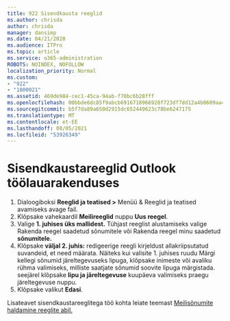 ```yaml
---
title: 922 Sisendkausta reeglid
ms.author: chrisda
author: chrisda
manager: dansimp
ms.date: 04/21/2020
ms.audience: ITPro
ms.topic: article
ms.service: o365-administration
ROBOTS: NOINDEX, NOFOLLOW
localization_priority: Normal
ms.custom:
- "922"
- "1800021"
ms.assetid: 469de984-cec1-45ca-94ab-f70bc6b28fff
ms.openlocfilehash: 00bbde6dc85f9abcb6916718966928f723df7dd12a4b0609aa454ac3c9bdb3e3
ms.sourcegitcommit: b5f7da89a650d2915dc652449623c78be6247175
ms.translationtype: MT
ms.contentlocale: et-EE
ms.lasthandoff: 08/05/2021
ms.locfileid: "53926349"
---
```

# <a name="inbox-rules-in-outlook-desktop"></a>Sisendkaustareeglid Outlook töölauarakenduses

1. Dialoogiboksi **Reeglid ja teatised >** Menüü & Reeglid  ja teatised avamiseks avage fail.
2. Klõpsake vahekaardil **Meilireeglid** nuppu **Uus reegel**.
3. Valige **1. juhises üks mallidest.** Tühjast reeglist alustamiseks valige Rakenda reegel saadetud sõnumitele või Rakenda reegel minu saadetud **sõnumitele.**
4. Klõpsake **väljal 2. juhis:** redigeerige reegli kirjeldust allakriipsutatud suvandeid, et need määrata. Näiteks kui valisite  1. juhises ruudu Märgi kellegi  sõnumid järeltegevuseks lipuga, klõpsake inimeste või avaliku rühma valimiseks, milliste saatjate sõnumid soovite lipuga märgistada. seejärel klõpsake **lipu ja järeltegevuse** kuupäeva valimiseks praegu järeltegevuse nuppu.
5. Klõpsake valikut **Edasi**.

Lisateavet sisendkaustareeglitega töö kohta leiate teemast [Meilisõnumite haldamine reeglite abil.](https://support.office.com/article/manage-email-messages-by-using-rules-c24f5dea-9465-4df4-ad17-a50704d66c59)
